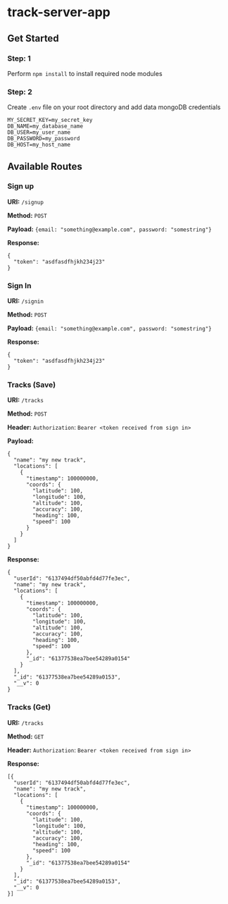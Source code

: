 # track-server-app

## Get Started
### Step: 1
Perform `npm install` to install required node modules

### Step: 2
Create `.env` file on your root directory and add data mongoDB credentials
```
MY_SECRET_KEY=my_secret_key
DB_NAME=my_database_name
DB_USER=my_user_name
DB_PASSWORD=my_password
DB_HOST=my_host_name
```

## Available Routes
### Sign up
**URI:** `/signup`


**Method:** `POST`


**Payload:** `{email: "something@example.com", password: "somestring"}`


**Response:**
```
{
  "token": "asdfasdfhjkh234j23"
}
```

### Sign In
**URI:** `/signin`


**Method:** `POST`


**Payload:** `{email: "something@example.com", password: "somestring"}`


**Response:**
```
{
  "token": "asdfasdfhjkh234j23"
}
```


### Tracks (Save)
**URI:** `/tracks`


**Method:** `POST`


**Header:** `Authorization`: `Bearer <token received from sign in>`

**Payload:**
```
{
  "name": "my new track",
  "locations": [
    {
      "timestamp": 100000000,
      "coords": {
        "latitude": 100,
        "longitude": 100,
        "altitude": 100,
        "accuracy": 100,
        "heading": 100,
        "speed": 100
      }
    }
  ]
}

```

**Response:**
```
{
  "userId": "6137494df50abfd4d77fe3ec",
  "name": "my new track",
  "locations": [
    {
      "timestamp": 100000000,
      "coords": {
        "latitude": 100,
        "longitude": 100,
        "altitude": 100,
        "accuracy": 100,
        "heading": 100,
        "speed": 100
      },
      "_id": "61377538ea7bee54289a0154"
    }
  ],
  "_id": "61377538ea7bee54289a0153",
  "__v": 0
}
```

### Tracks (Get)
**URI:** `/tracks`


**Method:** `GET`


**Header:** `Authorization`: `Bearer <token received from sign in>`

**Response:**
```
[{
  "userId": "6137494df50abfd4d77fe3ec",
  "name": "my new track",
  "locations": [
    {
      "timestamp": 100000000,
      "coords": {
        "latitude": 100,
        "longitude": 100,
        "altitude": 100,
        "accuracy": 100,
        "heading": 100,
        "speed": 100
      },
      "_id": "61377538ea7bee54289a0154"
    }
  ],
  "_id": "61377538ea7bee54289a0153",
  "__v": 0
}]
```
